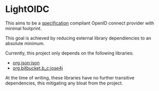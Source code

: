 # LightOIDC

This aims to be a [specification] compliant OpenID connect provider with minimal footprint.

This goal is achieved by reducing external library dependiencies to an absolute minimum.

Currently, this project only depends on the following libraries:

* [org.json:json](https://github.com/douglascrockford/JSON-java)
* [org.bitbucket.b_c:jose4j](https://bitbucket.org/b_c/jose4j)

At the time of writing, these libraries have no further transitive dependencies, this mitigating any bloat from the project.

[specification]: https://openid.net/specs/openid-connect-core-1_0.html
